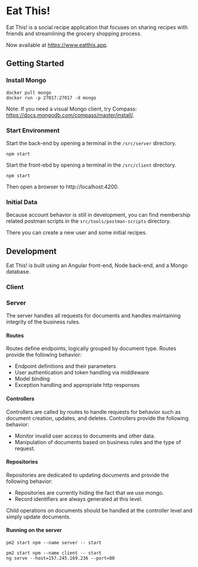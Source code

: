 # Eat This!

Eat This! is a social recipe application that focuses on sharing recipes with friends and streamlining the grocery shopping process.

Now available at https://www.eatthis.app.

## Getting Started

### Install Mongo

```
docker pull mongo
docker run -p 27017:27017 -d mongo
```

Note: If you need a visual Mongo client, try Compass: https://docs.mongodb.com/compass/master/install/.

### Start Environment

Start the back-end by opening a terminal in the `/src/server` directory.

```
npm start
```

Start the front-ebd by opening a terminal in the `/src/client` directory.

```
npm start
```

Then open a browser to http://localhost:4200.

### Initial Data

Because account behavior is still in development, you can find membership related postman scripts in the `src/tools/postman-scripts` directory.

There you can create a new user and some initial recipes.

## Development

Eat This! is built using an Angular front-end, Node back-end, and a Mongo database.

### Client


### Server

The server handles all requests for documents and handles maintaining integrity of the business rules.

#### Routes

Routes define endpoints, logically grouped by document type. Routes provide the following behavior:

- Endpoint definitions and their parameters
- User authentication and token handling via middleware
- Model binding
- Exception handling and appropriate http responses

#### Controllers

Controllers are called by routes to handle requests for behavior such as document creation, updates, and deletes. Controllers provide the following behavior:

- Monitor invalid user access to documents and other data.
- Manipulation of documents based on business rules and the type of request.

#### Repositories

Repositories are dedicated to updating documents and provide the following behavior:

- Repositories are currently hiding the fact that we use mongo.
- Record identifiers are always generated at this level.

Child operations on documents should be handled at the controller level and simply update documents.

#### Running on the server

```
pm2 start npm --name server -- start

pm2 start npm --name client -- start
ng serve --host=157.245.169.236 --port=80
```
